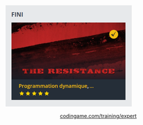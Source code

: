 ![screenshot](Expert.png)

<p align="center">
  <a href="https://www.codingame.com/training/expert">codingame.com/training/expert</a>
</p>
